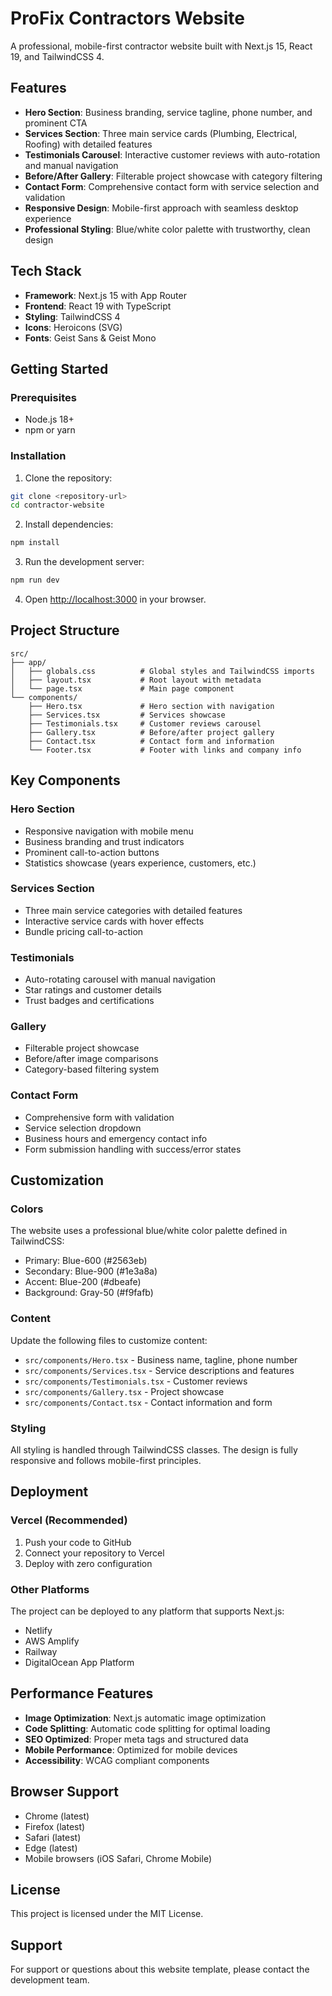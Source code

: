 # ProFix Contractors Website

A professional, mobile-first contractor website built with Next.js 15, React 19, and TailwindCSS 4.

## Features

- **Hero Section**: Business branding, service tagline, phone number, and prominent CTA
- **Services Section**: Three main service cards (Plumbing, Electrical, Roofing) with detailed features
- **Testimonials Carousel**: Interactive customer reviews with auto-rotation and manual navigation
- **Before/After Gallery**: Filterable project showcase with category filtering
- **Contact Form**: Comprehensive contact form with service selection and validation
- **Responsive Design**: Mobile-first approach with seamless desktop experience
- **Professional Styling**: Blue/white color palette with trustworthy, clean design

## Tech Stack

- **Framework**: Next.js 15 with App Router
- **Frontend**: React 19 with TypeScript
- **Styling**: TailwindCSS 4
- **Icons**: Heroicons (SVG)
- **Fonts**: Geist Sans & Geist Mono

## Getting Started

### Prerequisites

- Node.js 18+ 
- npm or yarn

### Installation

1. Clone the repository:
```bash
git clone <repository-url>
cd contractor-website
```

2. Install dependencies:
```bash
npm install
```

3. Run the development server:
```bash
npm run dev
```

4. Open [http://localhost:3000](http://localhost:3000) in your browser.

## Project Structure

```
src/
├── app/
│   ├── globals.css          # Global styles and TailwindCSS imports
│   ├── layout.tsx           # Root layout with metadata
│   └── page.tsx             # Main page component
└── components/
    ├── Hero.tsx             # Hero section with navigation
    ├── Services.tsx         # Services showcase
    ├── Testimonials.tsx     # Customer reviews carousel
    ├── Gallery.tsx          # Before/after project gallery
    ├── Contact.tsx          # Contact form and information
    └── Footer.tsx           # Footer with links and company info
```

## Key Components

### Hero Section
- Responsive navigation with mobile menu
- Business branding and trust indicators
- Prominent call-to-action buttons
- Statistics showcase (years experience, customers, etc.)

### Services Section
- Three main service categories with detailed features
- Interactive service cards with hover effects
- Bundle pricing call-to-action

### Testimonials
- Auto-rotating carousel with manual navigation
- Star ratings and customer details
- Trust badges and certifications

### Gallery
- Filterable project showcase
- Before/after image comparisons
- Category-based filtering system

### Contact Form
- Comprehensive form with validation
- Service selection dropdown
- Business hours and emergency contact info
- Form submission handling with success/error states

## Customization

### Colors
The website uses a professional blue/white color palette defined in TailwindCSS:
- Primary: Blue-600 (#2563eb)
- Secondary: Blue-900 (#1e3a8a)
- Accent: Blue-200 (#dbeafe)
- Background: Gray-50 (#f9fafb)

### Content
Update the following files to customize content:
- `src/components/Hero.tsx` - Business name, tagline, phone number
- `src/components/Services.tsx` - Service descriptions and features
- `src/components/Testimonials.tsx` - Customer reviews
- `src/components/Gallery.tsx` - Project showcase
- `src/components/Contact.tsx` - Contact information and form

### Styling
All styling is handled through TailwindCSS classes. The design is fully responsive and follows mobile-first principles.

## Deployment

### Vercel (Recommended)
1. Push your code to GitHub
2. Connect your repository to Vercel
3. Deploy with zero configuration

### Other Platforms
The project can be deployed to any platform that supports Next.js:
- Netlify
- AWS Amplify
- Railway
- DigitalOcean App Platform

## Performance Features

- **Image Optimization**: Next.js automatic image optimization
- **Code Splitting**: Automatic code splitting for optimal loading
- **SEO Optimized**: Proper meta tags and structured data
- **Mobile Performance**: Optimized for mobile devices
- **Accessibility**: WCAG compliant components

## Browser Support

- Chrome (latest)
- Firefox (latest)
- Safari (latest)
- Edge (latest)
- Mobile browsers (iOS Safari, Chrome Mobile)

## License

This project is licensed under the MIT License.

## Support

For support or questions about this website template, please contact the development team.